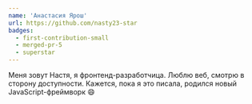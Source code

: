 ```yaml
---
name: 'Анастасия Ярош'
url: https://github.com/nasty23-star
badges:
  - first-contribution-small
  - merged-pr-5
  - superstar
---
```


Меня зовут Настя, я фронтенд-разработчица. Люблю веб, смотрю в сторону доступности. Кажется, пока я это писала, родился новый JavaScript-фреймворк 😄
